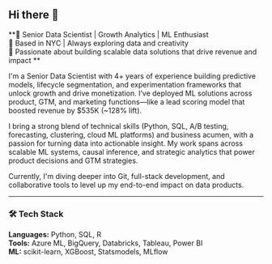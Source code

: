 ## Hi there 👋

<!--
**revatikharate/revatikharate** is a ✨ _special_ ✨ repository because its `README.md` (this file) appears on your GitHub profile.

Here are some ideas to get you started:

- 🔭 I’m currently working on ...
- 🌱 I’m currently learning ...
- 👯 I’m looking to collaborate on ...
- 🤔 I’m looking for help with ...
- 💬 Ask me about ...
- 📫 How to reach me: ...
- 😄 Pronouns: ...
- ⚡ Fun fact: ...
-->
**💼 Senior Data Scientist | Growth Analytics | ML Enthusiast  
📍 Based in NYC | Always exploring data and creativity  
🌟 Passionate about building scalable data solutions that drive revenue and impact ** 

I'm a Senior Data Scientist with 4+ years of experience building predictive models, lifecycle segmentation, and experimentation frameworks that unlock growth and drive monetization. I’ve deployed ML solutions across product, GTM, and marketing functions—like a lead scoring model that boosted revenue by $535K (~128% lift).

I bring a strong blend of technical skills (Python, SQL, A/B testing, forecasting, clustering, cloud ML platforms) and business acumen, with a passion for turning data into actionable insight. My work spans across scalable ML systems, causal inference, and strategic analytics that power product decisions and GTM strategies.

Currently, I'm diving deeper into Git, full-stack development, and collaborative tools to level up my end-to-end impact on data products.

---

### 🛠 Tech Stack
**Languages:** Python, SQL, R  
**Tools:** Azure ML, BigQuery, Databricks, Tableau, Power BI  
**ML:** scikit-learn, XGBoost, Statsmodels, MLflow  



